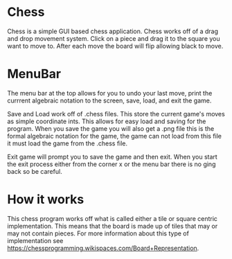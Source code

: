 # Chess

Chess is a simple GUI based chess application. Chess works off of a drag and drop movement system. Click on a piece and drag it to the square you want to move to. After each move the board will flip allowing black to move.
# MenuBar
The menu bar at the top allows for you to undo your last move, print the currrent algebraic notation to the screen, save, load, and exit the game.

Save and Load work off of .chess files. This store the current game's moves as simple coordinate ints. This allows for easy load and saving for the program. When you save the game you will also get a .png file this is the formal algebraic notation for the game, the game can not load from this file it must load the game from the .chess file.

Exit game will prompt you to save the game and then exit. When you start the exit process either from the corner x or the menu bar there is no ging back so be careful.

# How it works
This chess program works off what is called either a tile or square centric implementation. This means that the board is made up of tiles that may or may not contain pieces. For more information about this type of implementation see https://chessprogramming.wikispaces.com/Board+Representation. 
